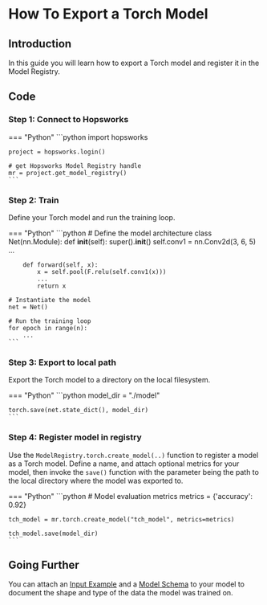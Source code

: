 # How To Export a Torch Model

## Introduction

In this guide you will learn how to export a Torch model and register it in the Model Registry.


## Code

### Step 1: Connect to Hopsworks

=== "Python"
    ```python
    import hopsworks

    project = hopsworks.login()

    # get Hopsworks Model Registry handle
    mr = project.get_model_registry()
    ```

### Step 2: Train

Define your Torch model and run the training loop.

=== "Python"
    ```python
    # Define the model architecture
    class Net(nn.Module):
        def __init__(self):
            super().__init__()
            self.conv1 = nn.Conv2d(3, 6, 5)
            ...

        def forward(self, x):
            x = self.pool(F.relu(self.conv1(x)))
            ...
            return x

    # Instantiate the model
    net = Net()

    # Run the training loop
    for epoch in range(n):
        ...
    ```

### Step 3: Export to local path

Export the Torch model to a directory on the local filesystem.

=== "Python"
    ```python
    model_dir = "./model"

    torch.save(net.state_dict(), model_dir)
    ```

### Step 4: Register model in registry

Use the `ModelRegistry.torch.create_model(..)` function to register a model as a Torch model. Define a name, and attach optional metrics for your model, then invoke the `save()` function with the parameter being the path to the local directory where the model was exported to.  

=== "Python"
    ```python
    # Model evaluation metrics
    metrics = {'accuracy': 0.92}

    tch_model = mr.torch.create_model("tch_model", metrics=metrics)

    tch_model.save(model_dir)
    ```

## Going Further

You can attach an [Input Example](../input_example.md) and a [Model Schema](../model_schema.md) to your model to document the shape and type of the data the model was trained on.
